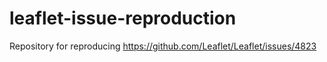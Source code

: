 # leaflet-issue-reproduction
Repository for reproducing https://github.com/Leaflet/Leaflet/issues/4823

